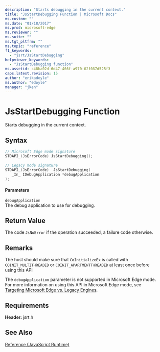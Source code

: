 ```yaml
---
description: "Starts debugging in the current context."
title: "JsStartDebugging Function | Microsoft Docs"
ms.custom: ""
ms.date: "01/18/2017"
ms.prod: microsoft-edge
ms.reviewer: ""
ms.suite: ""
ms.tgt_pltfrm: ""
ms.topic: "reference"
f1_keywords: 
  - "jsrt/JsStartDebugging"
helpviewer_keywords: 
  - "JsStartDebugging function"
ms.assetid: c48ba02d-6d47-466f-a970-02f087d525f3
caps.latest.revision: 15
author: "erikadoyle"
ms.author: "edoyle"
manager: "jken"
---
```

# JsStartDebugging Function
Starts debugging in the current context.  
  
## Syntax  
  
```cpp  
// Microsoft Edge mode signature  
STDAPI_(JsErrorCode) JsStartDebugging();  
  
// Legacy mode signature  
STDAPI_(JsErrorCode)  JsStartDebugging(  
   _In_ IDebugApplication *debugApplication  
);  
```  
  
#### Parameters  
 `debugApplication`  
 The debug application to use for debugging.  
  
## Return Value  
 The code `JsNoError` if the operation succeeded, a failure code otherwise.  
  
## Remarks  
 The host should make sure that `CoInitializeEx` is called with `COINIT_MULTITHREADED` or `COINIT_APARTMENTTHREADED` at least once before using this API  
  
 The `debugApplication` parameter is not supported in Microsoft Edge mode. For more information on using this API in Microsoft Edge mode, see [Targeting Microsoft Edge vs. Legacy Engines](../chakra-hosting/targeting-edge-vs-legacy-engines-in-jsrt-apis.md).  
  
## Requirements  
 **Header:** jsrt.h  
  
## See Also  
 [Reference (JavaScript Runtime)](../chakra-hosting/reference-javascript-runtime.md)